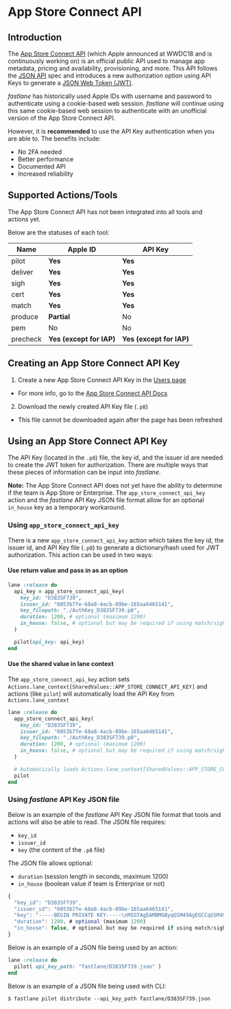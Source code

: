 # App Store Connect API

## Introduction

The [App Store Connect API](https://developer.apple.com/app-store-connect/api/) (which Apple announced at WWDC18 and is continuously working on) is an official public API used to manage app metadata, pricing and availability, provisioning, and more. This API follows the [JSON API](https://jsonapi.org/) spec and introduces a new authorization option using API Keys to generate a [JSON Web Token (JWT)](https://jwt.io/).

_fastlane_ has historically used Apple IDs with username and password to authenticate using a cookie-based web session. _fastlane_ will continue using this same cookie-based web session to authenticate with an unofficial version of the App Store Connect API.

However, it is **recommended** to use the API Key authentication when you are able to. The benefits include:

- No 2FA needed
- Better performance
- Documented API
- Increased reliability

## Supported Actions/Tools

The App Store Connect API has not been integrated into all tools and actions yet. 

Below are the statuses of each tool:

| Name | Apple ID | API Key |
|---|---|---|
| pilot | **Yes** | **Yes** |
| deliver | **Yes** | **Yes** |
| sigh | **Yes** | **Yes** |
| cert | **Yes** | **Yes** |
| match | **Yes** | **Yes** |
| produce | **Partial** | No |
| pem | No | No |
| precheck | **Yes (except for IAP)** | **Yes (except for IAP)** |

## Creating an App Store Connect API Key

1. Create a new App Store Connect API Key in the [Users page](https://appstoreconnect.apple.com/access/api)
  - For more info, go to the [App Store Connect API Docs](https://developer.apple.com/documentation/appstoreconnectapi/creating_api_keys_for_app_store_connect_api)
2. Download the newly created API Key file (`.p8`)
  - This file cannot be downloaded again after the page has been refreshed

## Using an App Store Connect API Key

The API Key (located in the `.p8`) file, the key id, and the issuer id are needed to create the JWT token for authorization. There are multiple ways that these pieces of information can be input into _fastlane_.

**Note:** The App Store Connect API does not yet have the ability to determine if the team is App Store or Enterprise. The `app_store_connect_api_key` action and the _fastlane_ API Key JSON file format allow for an optional `in_house` key as a temporary workaround.

### Using `app_store_connect_api_key`

There is a new `app_store_connect_api_key` action which takes the key id, the issuer id, and API Key file (`.p8`) to generate a dictionary/hash used for JWT authorization. This action can be used in two ways:

#### Use return value and pass in as an option

```ruby
lane :release do
  api_key = app_store_connect_api_key(
    key_id: "D383SF739",
    issuer_id: "6053b7fe-68a8-4acb-89be-165aa6465141",
    key_filepath: "./AuthKey_D383SF739.p8",
    duration: 1200, # optional (maximum 1200)
    in_house: false, # optional but may be required if using match/sigh
  )

  pilot(api_key: api_key)
end
```

#### Use the shared value in lane context

The `app_store_connect_api_key` action sets `Actions.lane_context[SharedValues::APP_STORE_CONNECT_API_KEY]` and actions (like `pilot`) will automatically load the API Key from `Actions.lane_context`

```ruby
lane :release do
  app_store_connect_api_key(
    key_id: "D383SF739",
    issuer_id: "6053b7fe-68a8-4acb-89be-165aa6465141",
    key_filepath: "./AuthKey_D383SF739.p8",
    duration: 1200, # optional (maximum 1200)
    in_house: false, # optional but may be required if using match/sigh
  )

  # Automatically loads Actions.lane_context[SharedValues::APP_STORE_CONNECT_API_KEY]
  pilot
end
```

### Using _fastlane_ API Key JSON file 

Below is an example of the _fastlane_ API Key JSON file format that tools and actions will also be able to read. The JSON file requires:

- `key_id`
- `issuer_id`
- `key` (the content of the `.p8` file)

The JSON file allows optional:

- `duration` (session length in seconds, maximum 1200)
- `in_house` (boolean value if team is Enterprise or not)

```js
{
  "key_id": "D383SF739",
  "issuer_id": "6053b7fe-68a8-4acb-89be-165aa6465141",
  "key": "-----BEGIN PRIVATE KEY-----\nMIGTAgEAMBMGByqGSM49AgEGCCqGSM49AwEHBHknlhdlYdLu\n-----END PRIVATE KEY-----",
  "duration": 1200, # optional (maximum 1200)
  "in_house": false, # optional but may be required if using match/sigh
}
```

Below is an example of a JSON file being used by an action:

```ruby
lane :release do
  pilot( api_key_path: "fastlane/D383SF739.json" )
end
```

Below is an example of a JSON file being used with CLI:

```no-highlight
$ fastlane pilot distribute --api_key_path fastlane/D383SF739.json
```
